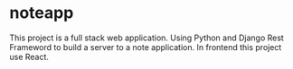 # noteapp
This project is a full stack web application. Using Python and Django Rest Frameword to build a server to a note application. In frontend this project use React.
